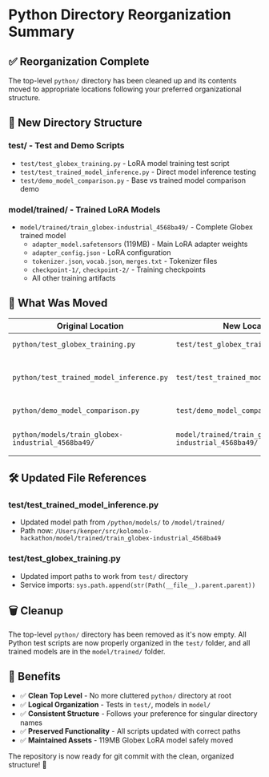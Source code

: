 # Python Directory Reorganization Summary

## ✅ Reorganization Complete

The top-level `python/` directory has been cleaned up and its contents moved to appropriate locations following your preferred organizational structure.

## 📁 New Directory Structure

### **test/** - Test and Demo Scripts
- `test/test_globex_training.py` - LoRA model training test script
- `test/test_trained_model_inference.py` - Direct model inference testing
- `test/demo_model_comparison.py` - Base vs trained model comparison demo

### **model/trained/** - Trained LoRA Models
- `model/trained/train_globex-industrial_4568ba49/` - Complete Globex trained model
  - `adapter_model.safetensors` (119MB) - Main LoRA adapter weights
  - `adapter_config.json` - LoRA configuration
  - `tokenizer.json`, `vocab.json`, `merges.txt` - Tokenizer files
  - `checkpoint-1/`, `checkpoint-2/` - Training checkpoints
  - All other training artifacts

## 🔄 What Was Moved

| Original Location | New Location | Description |
|------------------|--------------|-------------|
| `python/test_globex_training.py` | `test/test_globex_training.py` | Training test script |
| `python/test_trained_model_inference.py` | `test/test_trained_model_inference.py` | Inference test (updated paths) |
| `python/demo_model_comparison.py` | `test/demo_model_comparison.py` | Comparison demo |
| `python/models/train_globex-industrial_4568ba49/` | `model/trained/train_globex-industrial_4568ba49/` | Complete trained model |

## 🛠️ Updated File References

### **test/test_trained_model_inference.py**
- Updated model path from `/python/models/` to `/model/trained/`
- Path now: `/Users/kenper/src/kolomolo-hackathon/model/trained/train_globex-industrial_4568ba49`

### **test/test_globex_training.py**
- Updated import paths to work from `test/` directory
- Service imports: `sys.path.append(str(Path(__file__).parent.parent))`

## 🗑️ Cleanup

The top-level `python/` directory has been removed as it's now empty. All Python test scripts are now properly organized in the `test/` folder, and all trained models are in the `model/trained/` folder.

## 🎯 Benefits

- ✅ **Clean Top Level** - No more cluttered `python/` directory at root
- ✅ **Logical Organization** - Tests in `test/`, models in `model/`
- ✅ **Consistent Structure** - Follows your preference for singular directory names
- ✅ **Preserved Functionality** - All scripts updated with correct paths
- ✅ **Maintained Assets** - 119MB Globex LoRA model safely moved

The repository is now ready for git commit with the clean, organized structure! 🚀
